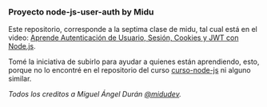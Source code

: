 ### Proyecto node-js-user-auth by Midu

Este repositorio, corresponde a la septima clase de midu, tal cual está en el video: [Aprende Autenticación de Usuario, Sesión, Cookies y JWT con Node.js](https://www.youtube.com/watch?v=UqnnhAZxRac).

Tomé la iniciativa de subirlo para ayudar a quienes están aprendiendo, esto, porque no lo encontré en el repositorio del curso [curso-node-js](https://github.com/midudev/curso-node-js) ni alguno similar.

*Todos los creditos a Miguel Ángel Durán [@midudev](https://x.com/midudev).*
